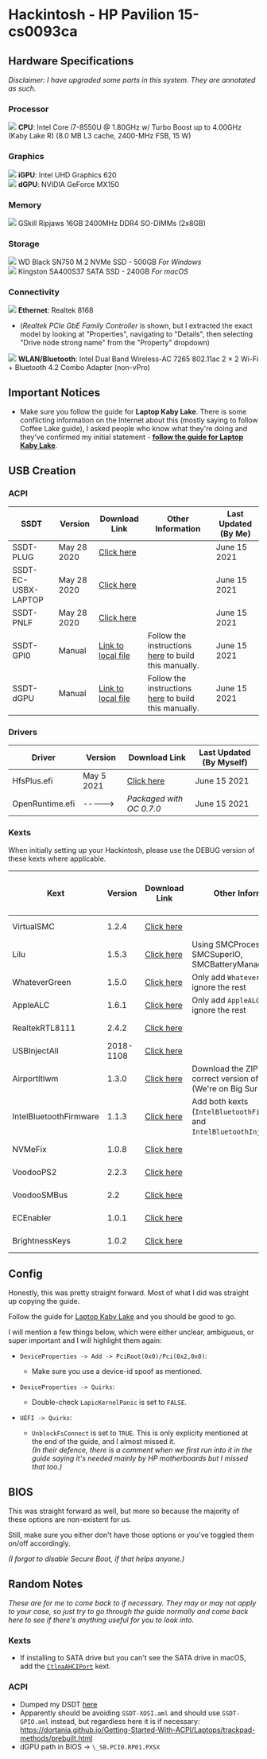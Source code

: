 # Hackintosh - HP Pavilion 15-cs0093ca

## Hardware Specifications

*Disclaimer: I have upgraded some parts in this system. They are annotated as such.*

### Processor
![](https://img.shields.io/badge/-OEM-green) **CPU**: Intel Core i7-8550U @ 1.80GHz w/ Turbo Boost up to 4.00GHz (Kaby Lake R) (8.0 MB L3 cache, 2400-MHz FSB, 15 W)  

### Graphics
![](https://img.shields.io/badge/-OEM-green) **iGPU**: Intel UHD Graphics 620  
![](https://img.shields.io/badge/-OEM-green) **dGPU**: NVIDIA GeForce MX150  

### Memory
![](https://img.shields.io/badge/non--OEM-red) GSkill Ripjaws 16GB 2400MHz DDR4 SO-DIMMs (2x8GB)  

### Storage
![](https://img.shields.io/badge/non--OEM-red) WD Black SN750 M.2 NVMe SSD - 500GB *For Windows*  
![](https://img.shields.io/badge/non--OEM-red) Kingston SA400S37 SATA SSD - 240GB *For macOS*  

### Connectivity
![](https://img.shields.io/badge/-OEM-green) **Ethernet**: Realtek 8168   
- (*Realtek PCIe GbE Family Controller* is shown, but I extracted the exact model by looking at "Properties", navigating to "Details", then selecting "Drive node strong name" from the "Property" dropdown)  

![](https://img.shields.io/badge/-OEM-green) **WLAN/Bluetooth**: Intel Dual Band Wireless-AC 7265 802.11ac 2 × 2 Wi-Fi + Bluetooth 4.2 Combo Adapter (non-vPro)  

## Important Notices

- Make sure you follow the guide for **Laptop Kaby Lake**. There is some conflicting information on the Internet about this (mostly saying to follow Coffee Lake guide), I asked people who know what they're doing and they've confirmed my initial statement - [**follow the guide for Laptop Kaby Lake**](https://dortania.github.io/OpenCore-Install-Guide/config-laptop.plist/kaby-lake.html#laptop-kaby-lake).

## USB Creation

### ACPI

| SSDT                | Version     | Download Link                                                                                                                | Other Information                                                                                                                                                       | Last Updated (By Me) |
|---------------------|-------------|------------------------------------------------------------------------------------------------------------------------------|-------------------------------------------------------------------------------------------------------------------------------------------------------------------------|----------------------|
| SSDT-PLUG           | May 28 2020 | [Click here](https://github.com/dortania/Getting-Started-With-ACPI/blob/master/extra-files/compiled/SSDT-PLUG-DRTNIA.aml)    |                                                                                                                                                                         | June 15 2021         |
| SSDT-EC-USBX-LAPTOP | May 28 2020 | [Click here](https://github.com/dortania/Getting-Started-With-ACPI/blob/master/extra-files/compiled/SSDT-EC-USBX-LAPTOP.aml) |                                                                                                                                                                         | June 15 2021         |
| SSDT-PNLF           | May 28 2020 | [Click here](https://github.com/dortania/Getting-Started-With-ACPI/blob/master/extra-files/compiled/SSDT-PNLF.aml)           |                                                                                                                                                                         | June 15 2021         |
| SSDT-GPI0           | Manual      | [Link to local file](/EFI/OC/ACPI/SSDT-GPI0.aml)                                                                             | Follow the instructions [here](https://dortania.github.io/Getting-Started-With-ACPI/Laptops/trackpad-methods/manual.html#finding-the-acpi-path) to build this manually. | June 15 2021         |
| SSDT-dGPU           | Manual      | [Link to local file](/EFI/OC/ACPI/SSDT-dGPU-Off.aml)                                                                         | Follow the instructions [here](https://dortania.github.io/Getting-Started-With-ACPI/Laptops/laptop-disable.html#optimus-method) to build this manually.                 | June 15 2021         |

### Drivers
| Driver          | Version    | Download Link                                                                             | Last Updated (By Myself) |
|-----------------|------------|-------------------------------------------------------------------------------------------|--------------------------|
| HfsPlus.efi     | May 5 2021 | [Click here](https://github.com/acidanthera/OcBinaryData/blob/master/Drivers/HfsPlus.efi) | June 15 2021             |
| OpenRuntime.efi |   ----->   | *Packaged with OC 0.7.0*                                                                  | June 15 2021             |

### Kexts

When initially setting up your Hackintosh, please use the DEBUG version of these kexts where applicable.

| Kext                   | Version   | Download Link                                                                                | Other Information                                                                | Last Updated (By Myself) |
|------------------------|-----------|----------------------------------------------------------------------------------------------|----------------------------------------------------------------------------------|--------------------------|
| VirtualSMC             | 1.2.4     | [Click here](https://github.com/acidanthera/VirtualSMC/releases/tag/1.2.4)                   |                                                                                  | June 15 2021             |
| Lilu                   | 1.5.3     | [Click here](https://github.com/acidanthera/Lilu/releases/tag/1.5.3)                         | Using SMCProcessor, SMCSuperIO, SMCBatteryManager                                | June 15 2021             |
| WhateverGreen          | 1.5.0     | [Click here](https://github.com/acidanthera/WhateverGreen/releases/tag/1.5.0)                | Only add `WhateverGreen.kext`, ignore the rest                                   | June 15 2021             |
| AppleALC               | 1.6.1     | [Click here](https://github.com/acidanthera/AppleALC/releases/tag/1.6.1)                     | Only add `AppleALC.kext`, ignore the rest                                        | June 15 2021             |
| RealtekRTL8111         | 2.4.2     | [Click here](https://github.com/Mieze/RTL8111_driver_for_OS_X/releases/tag/2.4.2)            |                                                                                  | June 15 2021             |
| USBInjectAll           | 2018-1108 | [Click here](https://bitbucket.org/RehabMan/os-x-usb-inject-all/downloads/)                  |                                                                                  | June 15 2021             |
| Airportltlwm           | 1.3.0     | [Click here](https://github.com/OpenIntelWireless/itlwm/releases/tag/v1.3.0)                 | Download the ZIP for the correct version of macOS (We're on Big Sur right now)   | June 15 2021             |
| IntelBluetoothFirmware | 1.1.3     | [Click here](https://github.com/OpenIntelWireless/IntelBluetoothFirmware/releases/tag/1.1.3) | Add both kexts (`IntelBluetoothFirmware.kext` and `IntelBluetoothInjector.kext`) | June 15 2021             |
| NVMeFix                | 1.0.8     | [Click here](https://github.com/acidanthera/NVMeFix/releases/tag/1.0.8)                      |                                                                                  | June 15 2021             |
| VoodooPS2              | 2.2.3     | [Click here](https://github.com/acidanthera/VoodooPS2/releases/tag/2.2.3)                    |                                                                                  | June 15 2021             |
| VoodooSMBus            | 2.2       | [Click here](https://github.com/VoodooSMBus/VoodooSMBus/releases/tag/v2.2)                   |                                                                                  | June 15 2021             |
| ECEnabler              | 1.0.1     | [Click here](https://github.com/1Revenger1/ECEnabler/releases/tag/1.0.1)                     |                                                                                  | June 15 2021             |
| BrightnessKeys         | 1.0.2     | [Click here](https://github.com/acidanthera/BrightnessKeys/releases/tag/1.0.2)               |                                                                                  | June 15 2021             |


## Config

Honestly, this was pretty straight forward. Most of what I did was straight up copying the guide.

Follow the guide for [Laptop Kaby Lake](https://dortania.github.io/OpenCore-Install-Guide/config-laptop.plist/kaby-lake.html#laptop-kaby-lake) and you should be good to go.

I will mention a few things below, which were either unclear, ambiguous, or super important and I will highlight them again:

- `DeviceProperties -> Add -> PciRoot(0x0)/Pci(0x2,0x0)`:
  - Make sure you use a device-id spoof as mentioned.

- `DeviceProperties -> Quirks`:
  - Double-check `LapicKernelPanic` is set to `FALSE`.

- `UEFI -> Quirks`:
  - `UnblockFsConnect` is set to `TRUE`. This is only explicity mentioned at the end of the guide, and I almost missed it.  
  *(In their defence, there is a comment when we first run into it in the guide saying it's needed mainly by HP motherboards but I missed that too.)*

## BIOS

This was straight forward as well, but more so because the majority of these options are non-existent for us.

Still, make sure you either don't have those options or you've toggled them on/off accordingly.

*(I forgot to disable Secure Boot, if that helps anyone.)*  

## Random Notes

*These are for me to come back to if necessary. They may or may not apply to your case, so just try to go through the guide normally and come back here to see if there's anything useful for you to look into.*

### Kexts
- If installing to SATA drive but you can't see the SATA drive in macOS, add the [`CtlnaAHCIPort`](https://github.com/dortania/OpenCore-Install-Guide/blob/master/extra-files/CtlnaAHCIPort.kext.zip) kext.

### ACPI
- Dumped my DSDT [here](/dump/DSDT.aml)
- Apparently should be avoiding `SSDT-XOSI.aml` and should use `SSDT-GPIO.aml` instead, but regardless here it is if necessary: https://dortania.github.io/Getting-Started-With-ACPI/Laptops/trackpad-methods/prebuilt.html
- dGPU path in BIOS -> `\_SB.PCI0.RP01.PXSX`
